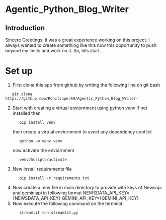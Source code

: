 # Agentic_Python_Blog_Writer

## Introduction

Sincere Greetings, it was a great experience working on this project. I always wanted to create something like this now this opportunity to push beyond my limits and work on it. So, lets start.

# Set up

1. First clone this app from github by writing the following line on git bash

```
   git clone https://github.com/Rohitsuper69/Agentic_Python_Blog_Writer-

```
2. Start with creating a virtual enviornment using python venv if not installed then
   ```
      pip install venv
   ```
   then create a virtual enviornment to avoid any dependency conflict
   ```
      python -m venv venv
   ```
   now activate the enviornment
   ```
      venv/Scripts/activate
   ```
3. Now install requirements file
   ```
      pip install -r requirements.txt
   ```
4. Now create a .env file in main directory to provide with keys of Newsapi and geminiapi in following format
   NEWSDATA_API_KEY={NEWSDATA_API_KEY}
   GEMINI_API_KEY={GEMINI_API_KEY}
5. Now execute the following command on the terminal
   ```
      streamlit run streamlit.py
   ```
   

